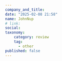 ```yaml
---
company_and_title: 
date: "2025-02-08 21:58"
name: JohnNup
# link:
social: 
taxonomy:
    category: review
    tag:
      - other
published: false
---
```




